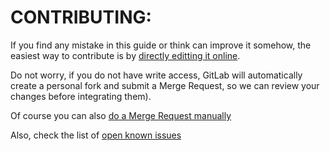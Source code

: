 # CONTRIBUTING:

If you find any mistake in this guide or think can improve it somehow, 
the easiest way to contribute is by [directly editting it online](https://docs.gitlab.com/ee/user/project/repository/web_editor.html).

Do not worry, if you do not have write access, GitLab will automatically create 
a personal fork and submit a Merge Request, so we can review your changes before 
integrating them).

Of course you can also [do a Merge Request manually](https://docs.gitlab.com/ee/gitlab-basics/add-merge-request.html)

Also, check the list of [open known issues](https://git.cells.es/ctpkg/documentation/issues)